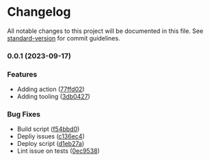 # Changelog

All notable changes to this project will be documented in this file. See [standard-version](https://github.com/conventional-changelog/standard-version) for commit guidelines.

### 0.0.1 (2023-09-17)


### Features

* Adding action ([77ffd02](https://github.com/christopher-caldwell/todo-checker/commit/77ffd02c25e67136ff84d03f2babe3a2d589bac8))
* Adding tooling ([3db0427](https://github.com/christopher-caldwell/todo-checker/commit/3db042787da18759f337358407db97d8b7aa8adc))


### Bug Fixes

* Build script ([f54bbd0](https://github.com/christopher-caldwell/todo-checker/commit/f54bbd0b762db0e8bb5461f1422c0643596ebebf))
* Depliy issues ([c136ec4](https://github.com/christopher-caldwell/todo-checker/commit/c136ec485aecec405000ce925f8a434ddb31ba76))
* Deploy script ([d1eb27a](https://github.com/christopher-caldwell/todo-checker/commit/d1eb27a49e1aa2a7f3f417b645effbe1738fea60))
* Lint issue on tests ([0ec9538](https://github.com/christopher-caldwell/todo-checker/commit/0ec9538bef1eb8b918383a4b23e7c91969228297))
